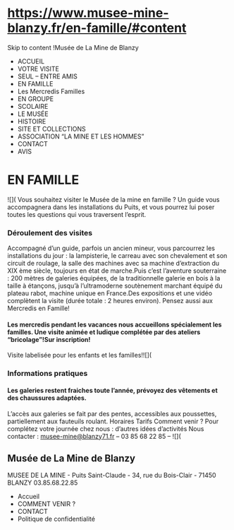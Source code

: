 # https://www.musee-mine-blanzy.fr/en-famille/#content

Skip to content
!Musée de La Mine de Blanzy
 * ACCUEIL
 * VOTRE VISITE
 * SEUL – ENTRE AMIS
 * EN FAMILLE
 * Les Mercredis Familles
 * EN GROUPE
 * SCOLAIRE
 * LE MUSÉE
 * HISTOIRE
 * SITE ET COLLECTIONS
 * ASSOCIATION “LA MINE ET LES HOMMES”
 * CONTACT
 * AVIS

# EN FAMILLE
![](
Vous souhaitez visiter le Musée de la mine en famille ? Un guide vous accompagnera dans les installations du Puits, et vous pourrez lui poser toutes les questions qui vous traversent l’esprit.
### Déroulement des visites
Accompagné d’un guide, parfois un ancien mineur, vous parcourrez les installations du jour : la lampisterie, le carreau avec son chevalement et son circuit de roulage, la salle des machines avec sa machine d’extraction du XIX ème siècle, toujours en état de marche.Puis c’est l’aventure souterraine : 200 mètres de galeries équipées, de la traditionnelle galerie en bois à la taille à étançons, jusqu’à l’ultramoderne soutènement marchant équipé du plateau rabot, machine unique en France.Des expositions et une vidéo complètent la visite (durée totale : 2 heures environ).
Pensez aussi aux Mercredis en Famille!
#### Les mercredis pendant les vacances nous accueillons spécialement les familles. Une visite animée et ludique complétée par des ateliers “bricolage”!Sur inscription!
Visite labelisée pour les enfants et les familles!![](
### Informations pratiques
#### Les galeries restent fraiches toute l’année, prévoyez des vêtements et des chaussures adaptées.
L’accès aux galeries se fait par des pentes, accessibles aux poussettes, partiellement aux fauteuils roulant.
Horaires
Tarifs
Comment venir ?
Pour complétez votre journée chez nous : d’autres idées d’activités
Nous contacter : musee-mine@blanzy71.fr – 03 85 68 22 85 –
![](
## Musée de La Mine de Blanzy
MUSEE DE LA MINE - Puits Saint-Claude - 34, rue du Bois-Clair - 71450 BLANZY
03.85.68.22.85
 * Accueil
 * COMMENT VENIR ?
 * CONTACT
 * Politique de confidentialité

